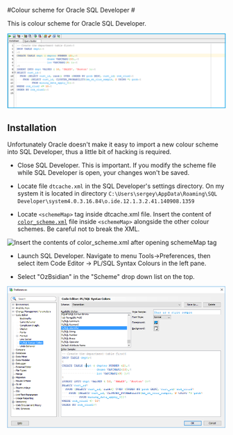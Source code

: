 #Colour scheme for Oracle SQL Developer #

This is colour scheme for Oracle SQL Developer.

![](screenshots/sqldev_1.png)

## Installation ##

Unfortunately Oracle doesn't make it easy to import a new colour scheme into SQL Developer, thus a little bit of hacking is required.

- Close SQL Developer. This is important. If you modify the scheme file while SQL Developer is open, your changes won't be saved.

- Locate file `dtcache.xml` in the SQL Developer's settings directory. On my system it is located in directory `C:\Users\sergey\AppData\Roaming\SQL Developer\system4.0.3.16.84\o.ide.12.1.3.2.41.140908.1359`

- Locate `<schemeMap>` tag inside dtcache.xml file. Insert the content of [`color_scheme.xml`](https://github.com/SiarheiDamenikan/sqldeveloper/blob/master/plsql_syntax_color/color_scheme.xml) file inside `<schemeMap>` alongside the other colour schemes. Be careful not to break the XML.

![Insert the contents of color_scheme.xml after opening schemeMap tag](screenshots/insert_here.png)

- Launch SQL Developer. Navigate to menu Tools->Preferences, then select item Code Editor -> PL/SQL Syntax Colours in the left pane.

- Select "OzBsidian" in the "Scheme" drop down list on the top.

![](screenshots/sqldev_2.png)